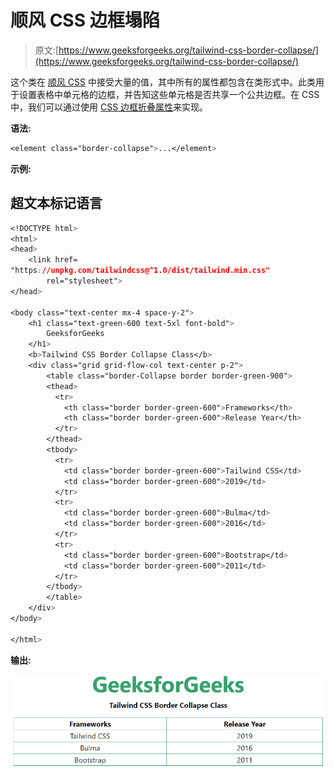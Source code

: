 # 顺风 CSS 边框塌陷

> 原文:[https://www.geeksforgeeks.org/tailwind-css-border-collapse/](https://www.geeksforgeeks.org/tailwind-css-border-collapse/)

这个类在 [<u>顺风 CSS</u>](https://www.geeksforgeeks.org/css-tailwind-introduction/) 中接受大量的值，其中所有的属性都包含在类形式中。此类用于设置表格中单元格的边框，并告知这些单元格是否共享一个公共边框。在 CSS 中，我们可以通过使用 [CSS 边框折叠属性](https://www.geeksforgeeks.org/css-border-collapse-property/)来实现。

**语法:**

```css
<element class="border-collapse">...</element>
```

**示例:**

## 超文本标记语言

```css
<!DOCTYPE html> 
<html>
<head> 
    <link href= 
"https://unpkg.com/tailwindcss@^1.0/dist/tailwind.min.css"
        rel="stylesheet"> 
</head> 

<body class="text-center mx-4 space-y-2"> 
    <h1 class="text-green-600 text-5xl font-bold"> 
        GeeksforGeeks 
    </h1> 
    <b>Tailwind CSS Border Collapse Class</b> 
    <div class="grid grid-flow-col text-center p-2"> 
        <table class="border-Collapse border border-green-900">
        <thead>
          <tr>
            <th class="border border-green-600">Frameworks</th>
            <th class="border border-green-600">Release Year</th>
          </tr>
        </thead>
        <tbody>
          <tr>
            <td class="border border-green-600">Tailwind CSS</td>
            <td class="border border-green-600">2019</td>
          </tr>
          <tr>
            <td class="border border-green-600">Bulma</td>
            <td class="border border-green-600">2016</td>
          </tr>
          <tr>
            <td class="border border-green-600">Bootstrap</td>
            <td class="border border-green-600">2011</td>
          </tr>
        </tbody>
        </table>
    </div> 
</body> 

</html> 
```

**输出:**

![](img/7cbc451da5dc093f318cc1e339c12311.png)
